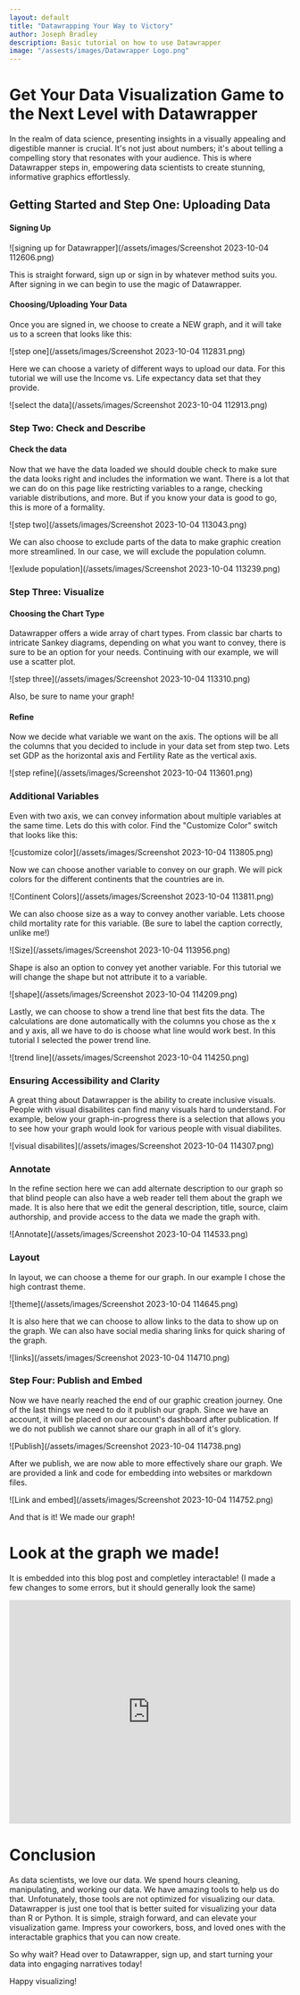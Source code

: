 ```yaml
---
layout: default
title: "Datawrapping Your Way to Victory"
author: Joseph Bradley
description: Basic tutorial on how to use Datawrapper
image: "/assests/images/Datawrapper Logo.png"
---
```

# Get Your Data Visualization Game to the Next Level with Datawrapper
In the realm of data science, presenting insights in a visually appealing and digestible manner is crucial. It's not just about numbers; it's about telling a compelling story that resonates with your audience. This is where Datawrapper steps in, empowering data scientists to create stunning, informative graphics effortlessly.


## Getting Started and Step One: Uploading Data
#### Signing Up

![signing up for Datawrapper](/assets/images/Screenshot 2023-10-04 112606.png)

This is straight forward, sign up or sign in by whatever method suits you. After signing in we can begin to use the magic of Datawrapper.

#### Choosing/Uploading Your Data

Once you are signed in, we choose to create a NEW graph, and it will take us to a screen that looks like this:

![step one](/assets/images/Screenshot 2023-10-04 112831.png)

Here we can choose a variety of different ways to upload our data. For this tutorial we will use the Income vs. Life expectancy data set that they provide. 

![select the data](/assets/images/Screenshot 2023-10-04 112913.png)

### Step Two: Check and Describe
#### Check the data
Now that we have the data loaded we should double check to make sure the data looks right and includes the information we want. There is a lot that we can do on this page like restricting variables to a range, checking variable distributions, and more. But if you know your data is good to go, this is more of a formality. 

![step two](/assets/images/Screenshot 2023-10-04 113043.png)

We can also choose to exclude parts of the data to make graphic creation more streamlined. In our case, we will exclude the population column. 

![exlude population](/assets/images/Screenshot 2023-10-04 113239.png)

### Step Three: Visualize
#### Choosing the Chart Type
Datawrapper offers a wide array of chart types. From classic bar charts to intricate Sankey diagrams, depending on what you want to convey, there is sure to be an option for your needs. Continuing with our example, we will use a scatter plot. 

![step three](/assets/images/Screenshot 2023-10-04 113310.png)

Also, be sure to name your graph!

#### Refine

Now we decide what variable we want on the axis. The options will be all the columns that you decided to include in your data set from step two. Lets set GDP as the horizontal axis and Fertility Rate as the vertical axis. 

![step refine](/assets/images/Screenshot 2023-10-04 113601.png)

### Additional Variables

Even with two axis, we can convey information about multiple variables at the same time. Lets do this with color. Find the "Customize Color" switch that looks like this:

![customize color](/assets/images/Screenshot 2023-10-04 113805.png)

Now we can choose another variable to convey on our graph. We will pick colors for the different continents that the countries are in. 

![Continent Colors](/assets/images/Screenshot 2023-10-04 113811.png)

We can also choose size as a way to convey another variable. Lets choose child mortality rate for this variable. (Be sure to label the caption correctly, unlike me!)

![Size](/assets/images/Screenshot 2023-10-04 113956.png)

Shape is also an option to convey yet another variable. For this tutorial we will change the shape but not attribute it to a variable. 

![shape](/assets/images/Screenshot 2023-10-04 114209.png)

Lastly, we can choose to show a trend line that best fits the data. The calculations are done automatically with the columns you chose as the x and y axis, all we have to do is choose what line would work best. In this tutorial I selected the power trend line.

![trend line](/assets/images/Screenshot 2023-10-04 114250.png)

### Ensuring Accessibility and Clarity
A great thing about Datawrapper is the ability to create inclusive visuals. People with visual disabilites can find many visuals hard to understand. For example, below your graph-in-progress there is a selection that allows you to see how your graph would look for various people with visual diabilites. 

![visual disabilites](/assets/images/Screenshot 2023-10-04 114307.png)

### Annotate
In the refine section here we can add alternate description to our graph so that blind people can also have a web reader tell them about the graph we made. It is also here that we edit the general description, title, source, claim authorship, and provide access to the data we made the graph with. 

![Annotate](/assets/images/Screenshot 2023-10-04 114533.png)

### Layout
In layout, we can choose a theme for our graph. In our example I chose the high contrast theme.

![theme](/assets/images/Screenshot 2023-10-04 114645.png)

It is also here that we can choose to allow links to the data to show up on the graph. We can also have social media sharing links for quick sharing of the graph. 

![links](/assets/images/Screenshot 2023-10-04 114710.png)

### Step Four: Publish and Embed
Now we have nearly reached the end of our graphic creation journey. One of the last things we need to do it publish our graph. Since we have an account, it will be placed on our account's dashboard after publication. If we do not publish we cannot share our graph in all of it's glory. 

![Publish](/assets/images/Screenshot 2023-10-04 114738.png)

After we publish, we are now able to more effectively share our graph. We are provided a link and code for embedding into websites or markdown files. 

![Link and embed](/assets/images/Screenshot 2023-10-04 114752.png)

And that is it! We made our graph!

# Look at the graph we made!
It is embedded into this blog post and completley interactable!
(I made a few changes to some errors, but it should generally look the same)

<iframe title="GDP and Fertility Rate (children per woman)" aria-label="Scatter Plot" id="datawrapper-chart-Cr4lj" src="https://datawrapper.dwcdn.net/Cr4lj/3/" scrolling="no" frameborder="0" style="width: 0; min-width: 100% !important; border: none;" height="400" data-external="1"></iframe><script type="text/javascript">!function(){"use strict";window.addEventListener("message",(function(a){if(void 0!==a.data["datawrapper-height"]){var e=document.querySelectorAll("iframe");for(var t in a.data["datawrapper-height"])for(var r=0;r<e.length;r++)if(e[r].contentWindow===a.source){var i=a.data["datawrapper-height"][t]+"px";e[r].style.height=i}}}))}();
</script>

# Conclusion
As data scientists, we love our data. We spend hours cleaning, manipulating, and working our data. We have amazing tools to help us do that. Unfotunately, those tools are not optimized for visualizing our data. Datawrapper is just one tool that is better suited for visualizing your data than R or Python. It is simple, straigh forward, and can elevate your visualization game. Impress your coworkers, boss, and loved ones with the interactable graphics that you can now create. 

So why wait? Head over to Datawrapper, sign up, and start turning your data into engaging narratives today!

Happy visualizing!
